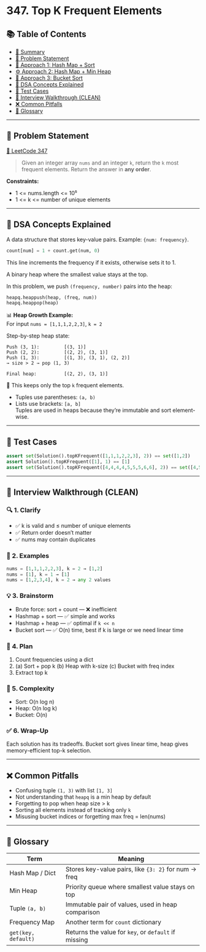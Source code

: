 # 347. Top K Frequent Elements

## 📚 Table of Contents

- [🧠 Summary](#-summary)
- [📄 Problem Statement](#-problem-statement)
- [🔎 Approach 1: Hash Map + Sort](#-approach-1-hash-map--sort)
- [⚙️ Approach 2: Hash Map + Min Heap](#-approach-2-hash-map--min-heap)
- [🔢 Approach 3: Bucket Sort](#-approach-3-bucket-sort)
- [📜 DSA Concepts Explained](#-dsa-concepts-explained)
- [🧪 Test Cases](#-test-cases)
- [🧱 Interview Walkthrough (CLEAN)](#-interview-walkthrough-clean)
- [❌ Common Pitfalls](#-common-pitfalls)
- [📜 Glossary](#-glossary)

---

## 📄 Problem Statement

[🔗 LeetCode 347](https://leetcode.com/problems/top-k-frequent-elements/)

> Given an integer array `nums` and an integer `k`, return the `k` most frequent elements. Return the answer in **any order**.

**Constraints:**

- 1 <= nums.length <= 10⁵
- 1 <= k <= number of unique elements

---

## 📜 DSA Concepts Explained

A data structure that stores key-value pairs. Example: `{num: frequency}`.

```python
count[num] = 1 + count.get(num, 0)
```

This line increments the frequency if it exists, otherwise sets it to 1.

A binary heap where the smallest value stays at the top.

In this problem, we push `(frequency, number)` pairs into the heap:

```python
heapq.heappush(heap, (freq, num))
heapq.heappop(heap)
```

📊 **Heap Growth Example:**\
For input `nums = [1,1,1,2,2,3]`, `k = 2`

Step-by-step heap state:

```text
Push (3, 1):         [(3, 1)]
Push (2, 2):         [(2, 2), (3, 1)]
Push (1, 3):         [(1, 3), (3, 1), (2, 2)]
→ size > 2 → pop (1, 3)

Final heap:          [(2, 2), (3, 1)]
```

🧠 This keeps only the top `k` frequent elements.

- Tuples use parentheses: `(a, b)`
- Lists use brackets: `[a, b]`\
  Tuples are used in heaps because they’re immutable and sort element-wise.

---

## 🧪 Test Cases

```python
assert set(Solution().topKFrequent([1,1,1,2,2,3], 2)) == set([1,2])
assert Solution().topKFrequent([1], 1) == [1]
assert set(Solution().topKFrequent([4,4,4,4,5,5,5,6,6], 2)) == set([4,5])
```

---

## 🧱 Interview Walkthrough (CLEAN)

### 🔍 1. Clarify

- ✅ k is valid and ≤ number of unique elements
- ✅ Return order doesn’t matter
- ✅ nums may contain duplicates

### 🔬 2. Examples

```python
nums = [1,1,1,2,2,3], k = 2 → [1,2]
nums = [1], k = 1 → [1]
nums = [1,2,3,4], k = 2 → any 2 values
```

### 💡 3. Brainstorm

- Brute force: sort + count — ❌ inefficient
- Hashmap + sort — ✅ simple and works
- Hashmap + heap — ✅ optimal if `k << n`
- Bucket sort — ✅ O(n) time, best if k is large or we need linear time

### 🧱 4. Plan

1. Count frequencies using a dict
2. (a) Sort + pop k (b) Heap with k-size (c) Bucket with freq index
3. Extract top k

### 🧠 5. Complexity

- Sort: O(n log n)
- Heap: O(n log k)
- Bucket: O(n)

### ✅ 6. Wrap-Up

Each solution has its tradeoffs. Bucket sort gives linear time, heap gives memory-efficient top-k selection.

---

## ❌ Common Pitfalls

- Confusing tuple `(1, 3)` with list `[1, 3]`
- Not understanding that `heapq` is a min heap by default
- Forgetting to pop when heap size > k
- Sorting all elements instead of tracking only `k`
- Misusing bucket indices or forgetting max freq = len(nums)

---

## 📜 Glossary

| Term                | Meaning                                              |
| ------------------- | ---------------------------------------------------- |
| Hash Map / Dict     | Stores key-value pairs, like `{3: 2}` for num → freq |
| Min Heap            | Priority queue where smallest value stays on top     |
| Tuple `(a, b)`      | Immutable pair of values, used in heap comparison    |
| Frequency Map       | Another term for `count` dictionary                  |
| `get(key, default)` | Returns the value for `key`, or `default` if missing |

